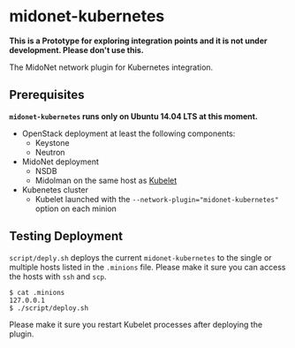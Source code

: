 midonet-kubernetes
==================

**This is a Prototype for exploring integration points and it is not under
development. Please don't use this.**

The MidoNet network plugin for Kubernetes integration.

Prerequisites
-------------

**`midonet-kubernetes` runs only on Ubuntu 14.04 LTS at this moment.**

- OpenStack deployment at least the following components:
  + Keystone
  + Neutron
- MidoNet deployment
  + NSDB
  + Midolman on the same host as [Kubelet][kubelet]
- Kubenetes cluster
  + Kubelet launched with the `--network-plugin="midonet-kubernetes"` option on
    each minion

[kubelet]: http://kubernetes.io/v1.1/docs/admin/kubelet.html

Testing Deployment
------------------

`script/deply.sh` deploys the current `midonet-kubernetes` to the single or
multiple hosts listed in the `.minions` file. Please make it sure you can access
the hosts with `ssh` and `scp`.

```
$ cat .minions
127.0.0.1
$ ./script/deploy.sh
```

Please make it sure you restart Kubelet processes after deploying the plugin.
